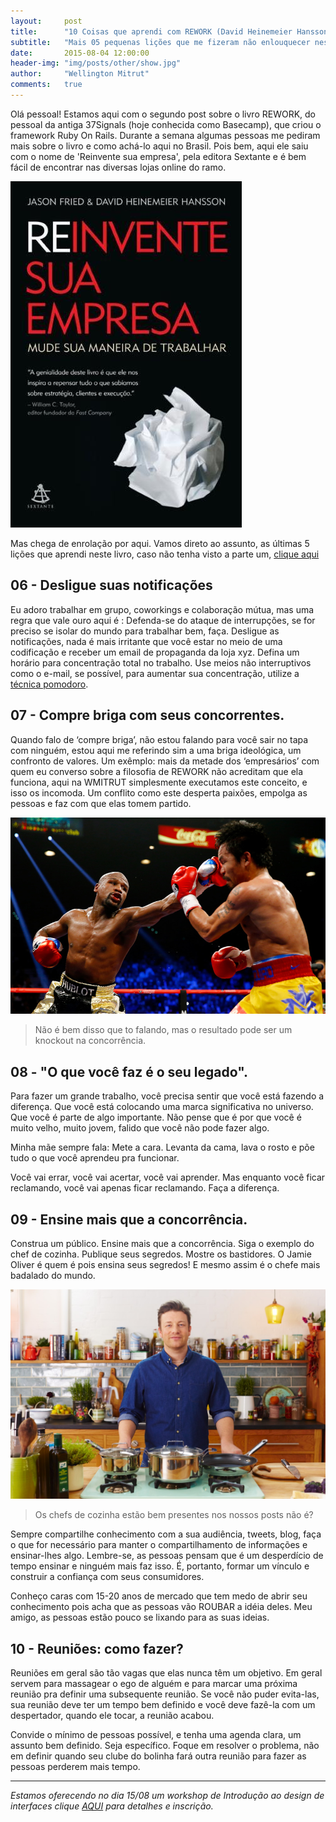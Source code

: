 ```yaml
---
layout:     post
title:      "10 Coisas que aprendi com REWORK (David Heinemeier Hansson e Jason Fried) - PARTE 2."
subtitle:   "Mais 05 pequenas lições que me fizeram não enlouquecer neste mundo de startups."
date:       2015-08-04 12:00:00
header-img: "img/posts/other/show.jpg"
author:     "Wellington Mitrut"
comments:   true
---
```


Olá pessoal! Estamos aqui com o segundo post sobre o livro REWORK, do pessoal da antiga 37Signals (hoje conhecida como Basecamp), que criou o framework Ruby On Rails. Durante a semana algumas pessoas me pediram mais sobre o livro e como achá-lo aqui no Brasil. Pois bem, aqui ele saiu com o nome de 'Reinvente sua empresa', pela editora Sextante e é bem fácil de encontrar nas diversas lojas online do ramo.

![Capa do Livro](./reinvente.jpg)

Mas chega de enrolação por aqui. Vamos direto ao assunto, as últimas 5 lições que aprendi neste livro, caso não tenha visto a parte um, <a href="http://wmitrut.github.io/2015/07/28/rework-1/">clique aqui</a> 

## 06 - Desligue suas notificações

Eu adoro trabalhar em grupo, coworkings e colaboração mútua, mas uma regra que vale ouro aqui é : Defenda-se do ataque de interrupções, se for preciso se isolar do mundo para trabalhar bem, faça. Desligue as notificações, nada é mais irritante que você estar no meio de uma codificação e receber um email de propaganda da loja xyz. Defina um horário para concentração total no trabalho. Use meios não interruptivos como o e-mail, se possível, para aumentar sua concentração, utilize a <a href="http://pomodorotechnique.com/">técnica pomodoro</a>.

## 07 - Compre briga com seus concorrentes.

Quando falo de ‘compre briga’, não estou falando para você sair no tapa com ninguém, estou aqui me referindo sim a uma briga ideológica, um confronto de valores. Um exêmplo: mais da metade dos ‘empresários’ com quem eu converso sobre a filosofia de REWORK não acreditam que ela funciona, aqui na WMITRUT simplesmente executamos este conceito, e isso os incomoda. Um conflito como este desperta paixões, empolga as pessoas e faz com que elas tomem partido.

![Mayweather vs Pacquiao](./maypaq.jpg)

> Não é bem disso que to falando, mas o resultado pode ser um knockout na concorrência.

## 08 - "O que você faz é o seu legado".

Para fazer um grande trabalho, você precisa sentir que você está fazendo a diferença. Que você está colocando uma marca significativa no universo. Que você é parte de algo importante. Não pense que é por que você é muito velho, muito jovem, falido que você não pode fazer algo.

Minha mãe sempre fala: Mete a cara. Levanta da cama, lava o rosto e põe tudo o que você aprendeu pra funcionar.

Você vai errar, você vai acertar, você vai aprender. Mas enquanto você ficar reclamando, você vai apenas ficar reclamando. Faça a diferença.

## 09 - Ensine mais que a concorrência.

Construa um público. Ensine mais que a concorrência. Siga o exemplo do chef de cozinha. Publique seus segredos. Mostre os bastidores. O Jamie Oliver é quem é pois ensina seus segredos! E mesmo assim é o chefe mais badalado do mundo.


![Jamie Oliver](./jamieoliver.jpg)
> Os chefs de cozinha estão bem presentes nos nossos posts não é?

Sempre compartilhe conhecimento com a sua audiência, tweets, blog, faça o que for necessário para manter o compartilhamento de informações e ensinar-lhes algo. Lembre-se, as pessoas pensam que é um desperdício de tempo ensinar e ninguém mais faz isso. É, portanto, formar um vínculo e construir a confiança com seus consumidores.

Conheço caras com 15-20 anos de mercado que tem medo de abrir seu conhecimento pois acha que as pessoas vão ROUBAR a idéia deles. Meu amigo, as pessoas estão pouco se lixando para as suas ideias.

## 10 - Reuniões: como fazer?

Reuniões em geral são tão vagas que elas nunca têm um objetivo. Em geral servem para massagear o ego de alguém e para marcar uma próxima reunião pra definir uma subsequente reunião. Se você não puder evita-las, sua reunião deve ter um tempo bem definido e você deve fazê-la com um despertador, quando ele tocar, a reunião acabou.

Convide o mínimo de pessoas possível, e tenha uma agenda clara, um assunto bem definido. Seja específico. Foque em resolver o problema, não em definir quando seu clube do bolinha fará outra reunião para fazer as pessoas perderem mais tempo.

<hr>

*Estamos oferecendo no dia 15/08 um workshop de Introdução ao design de interfaces clique <a href="http://migre.me/qXpW4">AQUI</a> para detalhes e inscrição.*
